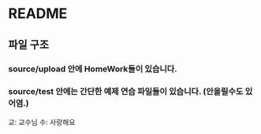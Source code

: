 # README

## 파일 구조
### source/upload 안에 HomeWork들이 있습니다.
### source/test 안에는 간단한 예제 연습 파일들이 있습니다. (안올릴수도 있어염.)



교: 교수님
수: 사랑해요
